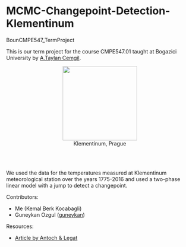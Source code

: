 # MCMC-Changepoint-Detection-Klementinum
BounCMPE547_TermProject

This is our term project for the course CMPE547.01 taught at Bogazici University by [A.Taylan Cemgil](https://github.com/atcemgil). 

<figure style="text-align:center;">
  <img name="Klementinum"
src="https://drive.google.com/uc?export=view&id=0BwxjlJsvjKMLeU5XcUpVRERvRmM"
height=200>
  <figcaption> Klementinum, Prague </figcaption>
</figure>

<br/>
<br/>

We used the data for the temperatures measured at Klementinum meteorological station over the years 1775-2016 and used a two-phase linear model with a jump to detect a changepoint.

Contributors:
 * Me (Kemal Berk Kocabagli)
 * Guneykan Ozgul ([guneykan](https://github.com/guneykan))
 
Resources: 
 * [Article by Antoch & Legat](http://am.math.cas.cz/full/53/4/am53_4_1.pdf) 


